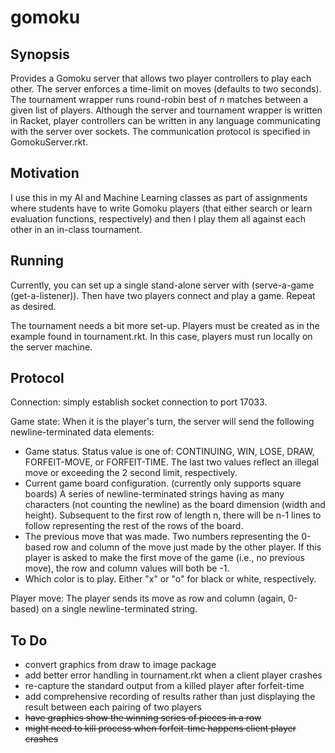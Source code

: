 # gomoku

## Synopsis

Provides a Gomoku server that allows two player controllers to play each other.
The server enforces a time-limit on moves (defaults to two seconds).
The tournament wrapper runs round-robin best of *n* matches between a given list of players.
Although the server and tournament wrapper is written in Racket,
player controllers can be written in any language communicating with the server over sockets.
The communication protocol is specified in GomokuServer.rkt.

## Motivation

I use this in my AI and Machine Learning classes as part of assignments
where students have to write Gomoku players
(that either search or learn evaluation functions, respectively)
and then I play them all against each other in an in-class tournament.

## Running

Currently, you can set up a single stand-alone server with (serve-a-game (get-a-listener)).
Then have two players connect and play a game.
Repeat as desired.

The tournament needs a bit more set-up.
Players must be created as in the example found in tournament.rkt.
In this case, players must run locally on the server machine.

## Protocol

Connection: simply establish socket connection to port 17033.

Game state:
When it is the player's turn,
the server will send the following newline-terminated data elements:
* Game status.
Status value is one of: CONTINUING, WIN, LOSE, DRAW, FORFEIT-MOVE, or FORFEIT-TIME.
The last two values reflect an illegal move or exceeding the 2 second limit, respectively.
* Current game board configuration.
(currently only supports square boards)
A series of newline-terminated strings having as many characters
(not counting the newline) as the board dimension (width and height).
Subsequent to the first row of length n, there will be n-1 lines to follow
representing the rest of the rows of the board.
* The previous move that was made.
Two numbers representing the 0-based row and column of the move just made by the other player.
If this player is asked to make the first move of the game (i.e., no previous move),
the row and column values will both be -1.
* Which color is to play.
Either "x" or "o" for black or white, respectively.

Player move:
The player sends its move as row and column (again, 0-based)
on a single newline-terminated string.

## To Do

* convert graphics from draw to image package
* add better error handling in tournament.rkt when a client player crashes
* re-capture the standard output from a killed player after forfeit-time
* add comprehensive recording of results rather than just displaying the
result between each pairing of two players
* ~~have graphics show the winning series of pieces in a row~~
* ~~might need to kill process when forfeit-time happens client player crashes~~
